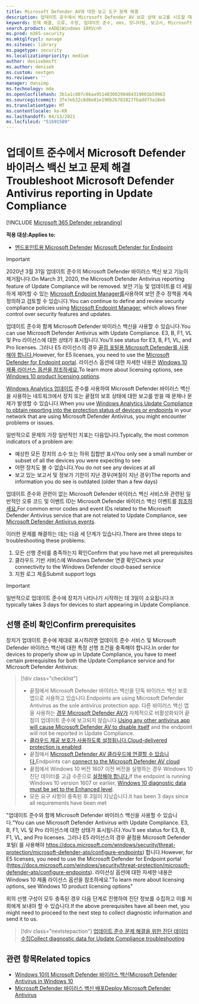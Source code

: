 ```yaml
---
title: Microsoft Defender AV에 대한 보고 도구 문제 해결
description: 업데이트 준수에서 Microsoft Defender AV 보호 상태 보고를 시도할 때 일반적인 문제 식별 및 해결
keywords: 문제 해결, 오류, 수정, 업데이트 준수, oms, 모니터링, 보고서, Microsoft Defender AV
search.product: eADQiWindows 10XVcnh
ms.prod: m365-security
ms.mktglfcycl: manage
ms.sitesec: library
ms.pagetype: security
ms.localizationpriority: medium
author: denisebmsft
ms.author: deniseb
ms.custom: nextgen
ms.reviewer: ''
manager: dansimp
ms.technology: mde
ms.openlocfilehash: 3b1a1c807c86aa95148300298484319001b59963
ms.sourcegitcommit: 3fe7eb32c8d6e01e190b2b782827fbadd73a18e6
ms.translationtype: MT
ms.contentlocale: ko-KR
ms.lasthandoff: 04/13/2021
ms.locfileid: "51691589"
---
```

# <a name="troubleshoot-microsoft-defender-antivirus-reporting-in-update-compliance"></a><span data-ttu-id="83be4-104">업데이트 준수에서 Microsoft Defender 바이러스 백신 보고 문제 해결</span><span class="sxs-lookup"><span data-stu-id="83be4-104">Troubleshoot Microsoft Defender Antivirus reporting in Update Compliance</span></span>

[!INCLUDE [Microsoft 365 Defender rebranding](../../includes/microsoft-defender.md)]


<span data-ttu-id="83be4-105">**적용 대상:**</span><span class="sxs-lookup"><span data-stu-id="83be4-105">**Applies to:**</span></span>

- <span data-ttu-id="83be4-106">[엔드포인트용 Microsoft Defender](/microsoft-365/security/defender-endpoint/) </span><span class="sxs-lookup"><span data-stu-id="83be4-106">[Microsoft Defender for Endpoint](/microsoft-365/security/defender-endpoint/)</span></span>

> [!IMPORTANT]
> <span data-ttu-id="83be4-107">2020년 3월 31일 업데이트 준수의 Microsoft Defender 바이러스 백신 보고 기능이 제거됩니다.</span><span class="sxs-lookup"><span data-stu-id="83be4-107">On March 31, 2020, the Microsoft Defender Antivirus reporting feature of Update Compliance will be removed.</span></span> <span data-ttu-id="83be4-108">보안 기능 및 업데이트를 더 세밀하게 제어할 수 있는 [Microsoft Endpoint Manager를](https://www.microsoft.com/microsoft-365/microsoft-endpoint-manager)사용하여 보안 준수 정책을 계속 정의하고 검토할 수 있습니다.</span><span class="sxs-lookup"><span data-stu-id="83be4-108">You can continue to define and review security compliance policies using [Microsoft Endpoint Manager](https://www.microsoft.com/microsoft-365/microsoft-endpoint-manager), which allows finer control over security features and updates.</span></span>

<span data-ttu-id="83be4-109">업데이트 준수와 함께 Microsoft Defender 바이러스 백신을 사용할 수 있습니다.</span><span class="sxs-lookup"><span data-stu-id="83be4-109">You can use Microsoft Defender Antivirus with Update Compliance.</span></span> <span data-ttu-id="83be4-110">E3, B, F1, VL 및 Pro 라이선스에 대한 상태가 표시됩니다.</span><span class="sxs-lookup"><span data-stu-id="83be4-110">You’ll see status for E3, B, F1, VL, and Pro licenses.</span></span> <span data-ttu-id="83be4-111">그러나 E5 라이선스의 경우 [끝점 포털용 Microsoft Defender를 사용해야 합니다.](/windows/security/threat-protection/microsoft-defender-atp/configure-endpoints)</span><span class="sxs-lookup"><span data-stu-id="83be4-111">However, for E5 licenses, you need to use the [Microsoft Defender for Endpoint portal](/windows/security/threat-protection/microsoft-defender-atp/configure-endpoints).</span></span> <span data-ttu-id="83be4-112">라이선스 옵션에 대한 자세한 내용은 [Windows 10 제품 라이선스 옵션을 참조하세요.](https://www.microsoft.com/licensing/product-licensing/windows10.aspx)</span><span class="sxs-lookup"><span data-stu-id="83be4-112">To learn more about licensing options, see [Windows 10 product licensing options](https://www.microsoft.com/licensing/product-licensing/windows10.aspx).</span></span>

<span data-ttu-id="83be4-113">[Windows Analytics 업데이트](/windows/deployment/update/update-compliance-using#wdav-assessment) 준수를 사용하여 Microsoft Defender 바이러스 백신을 사용하는 네트워크에서 장치 또는 끝점의 보호 상태에 대한 보고를 받을 때 문제나 문제가 발생할 수 있습니다.</span><span class="sxs-lookup"><span data-stu-id="83be4-113">When you use [Windows Analytics Update Compliance to obtain reporting into the protection status of devices or endpoints](/windows/deployment/update/update-compliance-using#wdav-assessment) in your network that are using Microsoft Defender Antivirus, you might encounter problems or issues.</span></span>

<span data-ttu-id="83be4-114">일반적으로 문제의 가장 일반적인 지표는 다음입니다.</span><span class="sxs-lookup"><span data-stu-id="83be4-114">Typically, the most common indicators of a problem are:</span></span>
- <span data-ttu-id="83be4-115">예상한 모든 장치의 소수 또는 하위 집합만 표시</span><span class="sxs-lookup"><span data-stu-id="83be4-115">You only see a small number or subset of all the devices you were expecting to see</span></span>
- <span data-ttu-id="83be4-116">어떤 장치도 볼 수 없습니다.</span><span class="sxs-lookup"><span data-stu-id="83be4-116">You do not see any devices at all</span></span>
- <span data-ttu-id="83be4-117">보고 있는 보고서 및 정보가 기한이 지난 경우(며칠이 지난 경우)</span><span class="sxs-lookup"><span data-stu-id="83be4-117">The reports and information you do see is outdated (older than a few days)</span></span>

<span data-ttu-id="83be4-118">업데이트 준수와 관련이 없는 Microsoft Defender 바이러스 백신 서비스와 관련된 일반적인 오류 코드 및 이벤트 ID는 Microsoft Defender 바이러스 백신 이벤트를 [참조하세요.](troubleshoot-microsoft-defender-antivirus.md)</span><span class="sxs-lookup"><span data-stu-id="83be4-118">For common error codes and event IDs related to the Microsoft Defender Antivirus service that are not related to Update Compliance, see [Microsoft Defender Antivirus events](troubleshoot-microsoft-defender-antivirus.md).</span></span> 

<span data-ttu-id="83be4-119">이러한 문제를 해결하는 데는 다음 세 단계가 있습니다.</span><span class="sxs-lookup"><span data-stu-id="83be4-119">There are three steps to troubleshooting these problems:</span></span>

1. <span data-ttu-id="83be4-120">모든 선행 준비를 충족하는지 확인</span><span class="sxs-lookup"><span data-stu-id="83be4-120">Confirm that you have met all prerequisites</span></span>
2. <span data-ttu-id="83be4-121">클라우드 기반 서비스에 Windows Defender 연결 확인</span><span class="sxs-lookup"><span data-stu-id="83be4-121">Check your connectivity to the Windows Defender cloud-based service</span></span>
3. <span data-ttu-id="83be4-122">지원 로그 제출</span><span class="sxs-lookup"><span data-stu-id="83be4-122">Submit support logs</span></span>

>[!IMPORTANT]
><span data-ttu-id="83be4-123">일반적으로 업데이트 준수에 장치가 나타나기 시작하는 데 3일이 소요됩니다.</span><span class="sxs-lookup"><span data-stu-id="83be4-123">It typically takes 3 days for devices to start appearing in Update Compliance.</span></span>


## <a name="confirm-prerequisites"></a><span data-ttu-id="83be4-124">선행 준비 확인</span><span class="sxs-lookup"><span data-stu-id="83be4-124">Confirm prerequisites</span></span>

<span data-ttu-id="83be4-125">장치가 업데이트 준수에 제대로 표시하려면 업데이트 준수 서비스 및 Microsoft Defender 바이러스 백신에 대한 특정 선행 조건을 충족해야 합니다.</span><span class="sxs-lookup"><span data-stu-id="83be4-125">In order for devices to properly show up in Update Compliance, you have to meet certain prerequisites for both the Update Compliance service and for Microsoft Defender Antivirus:</span></span>

>[!div class="checklist"]
>- <span data-ttu-id="83be4-126">끝점에서 Microsoft Defender 바이러스 백신을 단독 바이러스 백신 보호 앱으로 사용하고 있습니다.</span><span class="sxs-lookup"><span data-stu-id="83be4-126">Endpoints are using Microsoft Defender Antivirus as the sole antivirus protection app.</span></span> <span data-ttu-id="83be4-127">다른 바이러스 백신 앱을 사용하는 [경우 Microsoft Defender AV가](microsoft-defender-antivirus-compatibility.md) 자체적으로 비활성화되어 끝점이 업데이트 준수에 보고되지 않습니다.</span><span class="sxs-lookup"><span data-stu-id="83be4-127">[Using any other antivirus app will cause Microsoft Defender AV to disable itself](microsoft-defender-antivirus-compatibility.md) and the endpoint will not be reported in Update Compliance.</span></span>
> - <span data-ttu-id="83be4-128">[클라우드 제공 보호가 사용하도록 설정됩니다.](enable-cloud-protection-microsoft-defender-antivirus.md)</span><span class="sxs-lookup"><span data-stu-id="83be4-128">[Cloud-delivered protection is enabled](enable-cloud-protection-microsoft-defender-antivirus.md).</span></span>
> - <span data-ttu-id="83be4-129">끝점에서 [Microsoft Defender AV 클라우드에 연결할 수 있습니다.](configure-network-connections-microsoft-defender-antivirus.md#validate-connections-between-your-network-and-the-cloud)</span><span class="sxs-lookup"><span data-stu-id="83be4-129">Endpoints can [connect to the Microsoft Defender AV cloud](configure-network-connections-microsoft-defender-antivirus.md#validate-connections-between-your-network-and-the-cloud)</span></span>
> - <span data-ttu-id="83be4-130">끝점에서 Windows 10 버전 1607 이전 버전을 실행하는 경우 Windows 10 진단 데이터를 고급 수준으로 [설정해야 합니다.](/windows/configuration/configure-windows-diagnostic-data-in-your-organization#enhanced-level)</span><span class="sxs-lookup"><span data-stu-id="83be4-130">If the endpoint is running Windows 10 version 1607 or earlier, [Windows 10 diagnostic data must be set to the Enhanced level](/windows/configuration/configure-windows-diagnostic-data-in-your-organization#enhanced-level).</span></span>
> - <span data-ttu-id="83be4-131">모든 요구 사항이 충족된 후 3일이 지났습니다.</span><span class="sxs-lookup"><span data-stu-id="83be4-131">It has been 3 days since all requirements have been met</span></span>

<span data-ttu-id="83be4-132">"업데이트 준수와 함께 Microsoft Defender 바이러스 백신을 사용할 수 있습니다.</span><span class="sxs-lookup"><span data-stu-id="83be4-132">“You can use Microsoft Defender Antivirus with Update Compliance.</span></span> <span data-ttu-id="83be4-133">E3, B, F1, VL 및 Pro 라이선스에 대한 상태가 표시됩니다.</span><span class="sxs-lookup"><span data-stu-id="83be4-133">You’ll see status for E3, B, F1, VL, and Pro licenses.</span></span> <span data-ttu-id="83be4-134">그러나 E5 라이선스의 경우 끝점용 Microsoft Defender 포털( 를 사용해야 https://docs.microsoft.com/windows/security/threat-protection/microsoft-defender-atp/configure-endpoints) 합니다.</span><span class="sxs-lookup"><span data-stu-id="83be4-134">However, for E5 licenses, you need to use the Microsoft Defender for Endpoint portal (https://docs.microsoft.com/windows/security/threat-protection/microsoft-defender-atp/configure-endpoints).</span></span> <span data-ttu-id="83be4-135">라이선싱 옵션에 대한 자세한 내용은 Windows 10 제품 라이선스 옵션을 참조하세요."</span><span class="sxs-lookup"><span data-stu-id="83be4-135">To learn more about licensing options, see Windows 10 product licensing options"</span></span>

<span data-ttu-id="83be4-136">위의 선행 구성이 모두 충족된 경우 다음 단계로 진행하여 진단 정보를 수집하고 이를 저희에게 보내야 할 수 있습니다.</span><span class="sxs-lookup"><span data-stu-id="83be4-136">If the above prerequisites have all been met, you might need to proceed to the next step to collect diagnostic information and send it to us.</span></span>

> [!div class="nextstepaction"]
> [<span data-ttu-id="83be4-137">업데이트 준수 문제 해결을 위한 진단 데이터 수집</span><span class="sxs-lookup"><span data-stu-id="83be4-137">Collect diagnostic data for Update Compliance troubleshooting</span></span>](collect-diagnostic-data.md)  

## <a name="related-topics"></a><span data-ttu-id="83be4-138">관련 항목</span><span class="sxs-lookup"><span data-stu-id="83be4-138">Related topics</span></span>

- [<span data-ttu-id="83be4-139">Windows 10의 Microsoft Defender 바이러스 백신</span><span class="sxs-lookup"><span data-stu-id="83be4-139">Microsoft Defender Antivirus in Windows 10</span></span>](microsoft-defender-antivirus-in-windows-10.md)
- [<span data-ttu-id="83be4-140">Microsoft Defender 바이러스 백신 배포</span><span class="sxs-lookup"><span data-stu-id="83be4-140">Deploy Microsoft Defender Antivirus</span></span>](deploy-manage-report-microsoft-defender-antivirus.md)